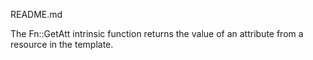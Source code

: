 

README.md


The Fn::GetAtt intrinsic function returns the value of an attribute from a resource in the template.

